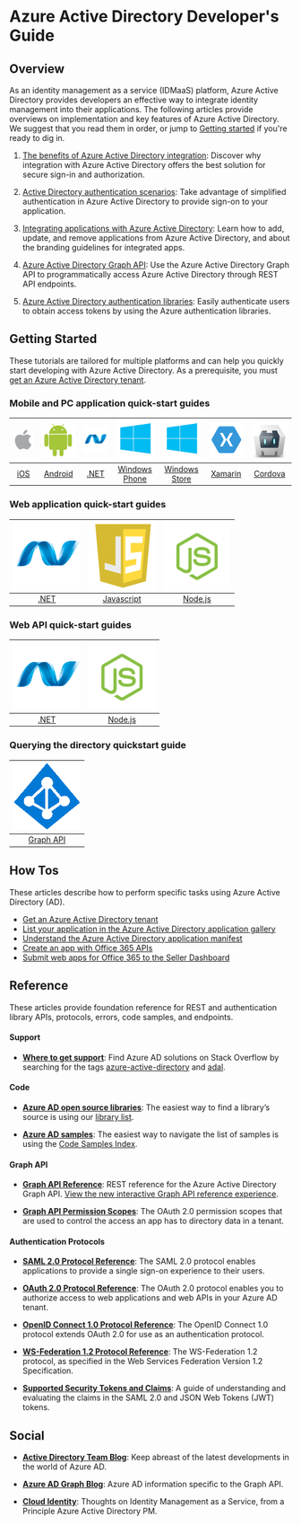 <properties
   pageTitle="Azure Active Directory developer's guide | Windows Azure"
   description="This article provides a comprehensive guide to developer-oriented resources for Azure Active Directory."
   services="active-directory"
   documentationCenter="dev-center-name"
   authors="msmbaldwin"
   manager="mbaldwin"
   editor=""/>

<tags
   ms.service="active-directory"
   ms.date="09/02/2015"
   wacn.date=""/>


# Azure Active Directory Developer's Guide

## Overview
As an identity management as a service (IDMaaS) platform, Azure Active Directory provides developers an effective way to integrate identity management into their applications. The following articles provide overviews on implementation and key features of Azure Active Directory. We suggest that you read them in order, or jump to [Getting started](#getting-started) if you're ready to dig in.


1. [The benefits of Azure Active Directory integration](active-directory-how-to-integrate): Discover why integration with Azure Active Directory offers the best solution for secure sign-in and authorization.

2. [Active Directory authentication scenarios](active-directory-authentication-scenarios): Take advantage of simplified authentication in Azure Active Directory to provide sign-on to your application.

3. [Integrating applications with Azure Active Directory](active-directory-integrating-applications): Learn how to add, update, and remove applications from Azure Active Directory, and about the branding guidelines for integrated apps.

4. [Azure Active Directory Graph API](active-directory-graph-api): Use the Azure Active Directory Graph API to programmatically access Azure Active Directory through REST API endpoints.

5. [Azure Active Directory authentication libraries](active-directory-authentication-libraries): Easily authenticate users to obtain access tokens by using the Azure authentication libraries.

## Getting Started

These tutorials are tailored for multiple platforms and can help you quickly start developing with Azure Active Directory. As a prerequisite, you must [get an Azure Active Directory tenant](active-directory-howto-tenant).

### Mobile and PC application quick-start guides

|[![iOS](./media/active-directory-developers-guide/ios.png)](active-directory-devquickstarts-ios)|[![Android](./media/active-directory-developers-guide/android.png)](active-directory-devquickstarts-android)|[![.NET](./media/active-directory-developers-guide/net.png)](active-directory-devquickstarts-dotnet)| [![Windows Phone](./media/active-directory-developers-guide/windows.png)](active-directory-devquickstarts-windowsphone)|[![Windows Store](./media/active-directory-developers-guide/windows.png)](active-directory-devquickstarts-windowsstore)|[![Xamarin](./media/active-directory-developers-guide/xamarin.png)](active-directory-devquickstarts-xamarin)|[![Cordova](./media/active-directory-developers-guide/cordova.png)](active-directory-devquickstarts-cordova)
|:--:|:--:|:--:|:--:|:--:|:--:|:--:
|[iOS](active-directory-devquickstarts-ios.md)|[Android](active-directory-devquickstarts-android)|[.NET](active-directory-devquickstarts-dotnet.md)|[Windows Phone](active-directory-devquickstarts-windowsphone)|[Windows Store](active-directory-devquickstarts-windowsstore)|[Xamarin](active-directory-devquickstarts-xamarin)|[Cordova](active-directory-devquickstarts-cordova)

### Web application quick-start guides

|[![.NET](./media/active-directory-developers-guide/net.png)](active-directory-devquickstarts-webapp-dotnet)|[![Javascript](./media/active-directory-developers-guide/javascript.png)](active-directory-devquickstarts-angular)|[![Node.js](./media/active-directory-developers-guide/nodejs.png)](active-directory-devquickstarts-openidconnect-nodejs)
|:--:|:--:|:--:|
|[.NET](active-directory-devquickstarts-webapp-dotnet.md)|[Javascript](active-directory-devquickstarts-angular)|[Node.js](active-directory-devquickstarts-openidconnect-nodejs)

### Web API quick-start guides

|[![.NET](./media/active-directory-developers-guide/net.png)](active-directory-devquickstarts-webapi-dotnet)|[![Node.js](./media/active-directory-developers-guide/nodejs.png)](active-directory-devquickstarts-webapi-nodejs)
|:--:|:--:|
|[.NET](active-directory-devquickstarts-webapi-dotnet.md)|[Node.js](active-directory-devquickstarts-webapi-nodejs)

### Querying the directory quickstart guide

| [![.NET](./media/active-directory-developers-guide/graph.png)](active-directory-graph-api-quickstart)|
|:--:|
|[Graph API](active-directory-graph-api-quickstart)|


## How Tos

These articles describe how to perform specific tasks using Azure Active Directory (AD).

- [Get an Azure Active Directory tenant](active-directory-howto-tenant)
- [List your application in the Azure Active Directory application gallery](active-directory-app-gallery-listing)
- [Understand the Azure Active Directory application manifest](active-directory-application-manifest)
- [Create an app with Office 365 APIs](https://msdn.microsoft.com/office/office365/howto/getting-started-Office-365-APIs)
- [Submit web apps for Office 365 to the Seller Dashboard](https://msdn.microsoft.com/office/office365/howto/submit-web-apps-seller-dashboard)

## Reference

These articles provide foundation reference for REST and authentication library APIs, protocols, errors, code samples, and endpoints.  

####  Support
- **[Where to get support](http://stackoverflow.com/questions/tagged/azure-active-directory)**: Find Azure AD solutions on Stack Overflow by searching for the tags [azure-active-directory](http://stackoverflow.com/questions/tagged/azure-active-directory) and [adal](http://stackoverflow.com/questions/tagged/adal).

#### Code

- **[Azure AD open source libraries](http://github.com/AzureAD)**: The easiest way to find a library’s source is using our [library list](https://msdn.microsoft.com/zh-cn/library/azure/dn151135.aspx).

- **[Azure AD samples](http://github.com/AzureADSamples)**: The easiest way to navigate the list of samples is using the [Code Samples Index](active-directory-code-samples).


#### Graph API

- **[Graph API Reference](https://msdn.microsoft.com/zh-cn/library/azure/hh974476.aspx)**: REST reference for the Azure Active Directory Graph API. [View the new interactive Graph API reference experience](https://msdn.microsoft.com/zh-cn/library/Azure/Ad/Graph/api/api-catalog).

- **[Graph API Permission Scopes](https://msdn.microsoft.com/zh-cn/library/Azure/Ad/Graph/api/graph-api-permission-scopes)**: The OAuth 2.0 permission scopes that are used to control the access an app has to directory data in a tenant.


#### Authentication Protocols

- **[SAML 2.0 Protocol Reference](https://msdn.microsoft.com/zh-cn/library/azure/dn195591.aspx)**: The SAML 2.0 protocol enables applications to provide a single sign-on experience to their users.


- **[OAuth 2.0 Protocol Reference](https://msdn.microsoft.com/zh-cn/library/azure/dn645545.aspx)**: The OAuth 2.0 protocol enables you to authorize access to web applications and web APIs in your Azure AD tenant.


- **[OpenID Connect 1.0 Protocol Reference](https://msdn.microsoft.com/zh-cn/library/azure/dn645541.aspx)**: The OpenID Connect 1.0 protocol extends OAuth 2.0 for use as an authentication protocol.


- **[WS-Federation 1.2 Protocol Reference](https://msdn.microsoft.com/zh-cn/library/azure/dn903702.aspx)**: The WS-Federation 1.2 protocol, as specified in the Web Services Federation Version 1.2 Specification.

- **[Supported Security Tokens and Claims](active-directory-token-and-claims)**: A guide of understanding and evaluating the claims in the SAML 2.0 and JSON Web Tokens (JWT) tokens.

## Social

- **[Active Directory Team Blog](http://blogs.technet.com/b/ad/)**: Keep abreast of the latest developments in the world of Azure AD.

- **[Azure AD Graph Blog](http://blogs.msdn.com/b/aadgraphteam)**: Azure AD information specific to the Graph API.

- **[Cloud Identity](http://www.cloudidentity.net)**: Thoughts on Identity Management as a Service, from a Principle Azure Active Directory PM.  

